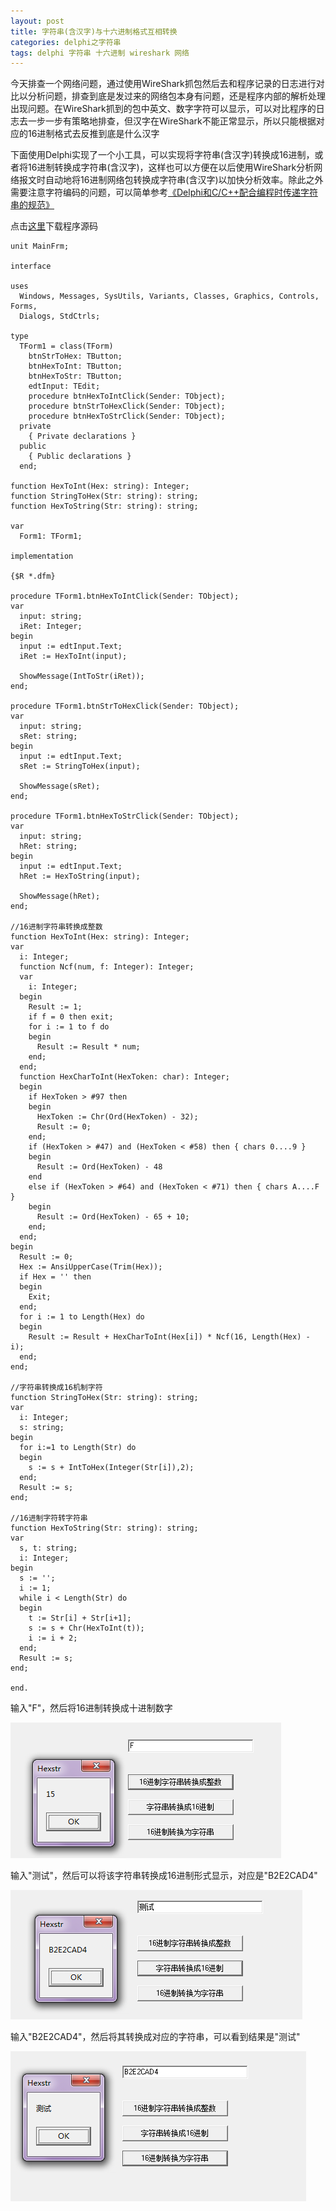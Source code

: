 ```yaml
---
layout: post
title: 字符串(含汉字)与十六进制格式互相转换
categories: delphi之字符串
tags: delphi 字符串 十六进制 wireshark 网络
---
```


今天排查一个网络问题，通过使用WireShark抓包然后去和程序记录的日志进行对比以分析问题，排查到底是发过来的网络包本身有问题，还是程序内部的解析处理出现问题。在WireShark抓到的包中英文、数字字符可以显示，可以对比程序的日志去一步一步有策略地排查，但汉字在WireShark不能正常显示，所以只能根据对应的16进制格式去反推到底是什么汉字

下面使用Delphi实现了一个小工具，可以实现将字符串(含汉字)转换成16进制，或者将16进制转换成字符串(含汉字)，这样也可以方便在以后使用WireShark分析网络报文时自动地将16进制网络包转换成字符串(含汉字)以加快分析效率。除此之外需要注意字符编码的问题，可以简单参考[《Delphi和C/C++配合编程时传递字符串的规范》](http://www.xumenger.com/delphi-vcpp-string-chararray-20160511/)

点击[这里](../download/20170223/HexStr.zip)下载程序源码

```
unit MainFrm;

interface

uses
  Windows, Messages, SysUtils, Variants, Classes, Graphics, Controls, Forms,
  Dialogs, StdCtrls;

type
  TForm1 = class(TForm)
    btnStrToHex: TButton;
    btnHexToInt: TButton;
    btnHexToStr: TButton;
    edtInput: TEdit;
    procedure btnHexToIntClick(Sender: TObject);
    procedure btnStrToHexClick(Sender: TObject);
    procedure btnHexToStrClick(Sender: TObject);
  private
    { Private declarations }
  public
    { Public declarations }
  end;

function HexToInt(Hex: string): Integer;
function StringToHex(Str: string): string;
function HexToString(Str: string): string;

var
  Form1: TForm1;

implementation

{$R *.dfm}

procedure TForm1.btnHexToIntClick(Sender: TObject);
var
  input: string;
  iRet: Integer;
begin
  input := edtInput.Text;
  iRet := HexToInt(input);

  ShowMessage(IntToStr(iRet));
end;

procedure TForm1.btnStrToHexClick(Sender: TObject); 
var
  input: string;
  sRet: string;
begin
  input := edtInput.Text;
  sRet := StringToHex(input);

  ShowMessage(sRet);
end;

procedure TForm1.btnHexToStrClick(Sender: TObject);
var
  input: string;
  hRet: string;
begin
  input := edtInput.Text;
  hRet := HexToString(input);

  ShowMessage(hRet);
end;

//16进制字符串转换成整数
function HexToInt(Hex: string): Integer;
var
  i: Integer;
  function Ncf(num, f: Integer): Integer;
  var
    i: Integer;
  begin
    Result := 1;
    if f = 0 then exit;
    for i := 1 to f do
    begin
      Result := Result * num;
    end;
  end;
  function HexCharToInt(HexToken: char): Integer;
  begin
    if HexToken > #97 then
    begin
      HexToken := Chr(Ord(HexToken) - 32);
      Result := 0;
    end;
    if (HexToken > #47) and (HexToken < #58) then { chars 0....9 }
    begin
      Result := Ord(HexToken) - 48
    end
    else if (HexToken > #64) and (HexToken < #71) then { chars A....F }
    begin
      Result := Ord(HexToken) - 65 + 10;
    end;
  end;
begin
  Result := 0;
  Hex := AnsiUpperCase(Trim(Hex));
  if Hex = '' then
  begin
    Exit;
  end;
  for i := 1 to Length(Hex) do
  begin
    Result := Result + HexCharToInt(Hex[i]) * Ncf(16, Length(Hex) - i);
  end;
end;

//字符串转换成16机制字符
function StringToHex(Str: string): string;
var
  i: Integer;
  s: string;
begin
  for i:=1 to Length(Str) do
  begin
    s := s + IntToHex(Integer(Str[i]),2);
  end;
  Result := s;
end;

//16进制字符转字符串
function HexToString(Str: string): string;
var
  s, t: string;
  i: Integer;
begin
  s := '';
  i := 1;
  while i < Length(Str) do
  begin
    t := Str[i] + Str[i+1];
    s := s + Chr(HexToInt(t));
    i := i + 2;
  end;
  Result := s;
end;

end.
```

输入"F"，然后将16进制转换成十进制数字

![image](../media/image/2017-02-23/01.png)

输入"测试"，然后可以将该字符串转换成16进制形式显示，对应是"B2E2CAD4"

![image](../media/image/2017-02-23/02.png)

输入"B2E2CAD4"，然后将其转换成对应的字符串，可以看到结果是"测试"

![image](../media/image/2017-02-23/03.png)
